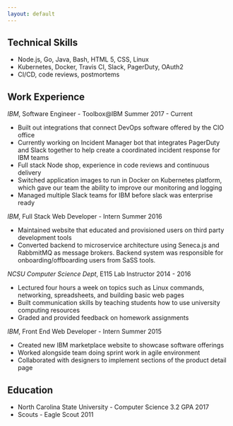 ```yaml
---
layout: default
---
```


## Technical Skills

- Node.js, Go, Java, Bash, HTML 5, CSS, Linux
- Kubernetes, Docker, Travis CI, Slack, PagerDuty, OAuth2
- CI/CD, code reviews, postmortems

## Work Experience

*IBM*, Software Engineer - Toolbox@IBM <span style="text-align:right;">Summer 2017 - Current</span>
- Built out integrations that connect DevOps software offered by the CIO office
- Currently working on Incident Manager bot that integrates PagerDuty and Slack together to help create a coordinated incident response for IBM teams
- Full stack Node shop, experience in code reviews and continuous delivery
- Switched application images to run in Docker on Kubernetes platform, which gave our team the ability to improve our monitoring and logging
- Managed multiple Slack teams for IBM before slack was enterprise ready

*IBM*, Full Stack Web Developer - Intern <span style="text-align:right;">Summer 2016</span>

- Maintained website that educated and provisioned users on third party development tools
- Converted backend to microservice architecture using Seneca.js and RabbmitMQ as message brokers.  Backend system was responsible for onboarding/offboarding users from SaSS tools. 

*NCSU Computer Science Dept*, E115 Lab Instructor <span style="text-align:right;">2014 - 2016</span>

- Lectured four hours a week on topics such as Linux commands, networking, spreadsheets, and building basic web pages
- Built communication skills by teaching students how to use university computing resources
- Graded and provided feedback on homework assignments

*IBM*, Front End Web Developer - Intern <span style="text-align:right;">Summer 2015</span>
- Created new IBM marketplace website to showcase software offerings
- Worked alongside team doing sprint work in agile environment
- Collaborated with designers to implement sections of the product detail page

## Education
- North Carolina State University - Computer Science 3.2 GPA	<span style="text-align:right;">2017</span>
- Scouts - Eagle Scout	<span style="text-align:right;">2011</span>
